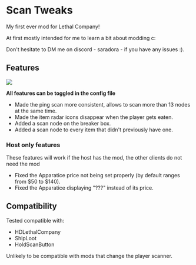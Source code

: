 # Scan Tweaks

My first ever mod for Lethal Company!

At first mostly intended for me to learn a bit about modding c:

Don't hesitate to DM me on discord - saradora - if you have any issues :).

## Features

![](https://i.imgur.com/qIXTM41.gif)

**All features can be toggled in the config file**

- Made the ping scan more consistent, allows to scan more than 13 nodes at the same time.
- Made the item radar icons disappear when the player gets eaten.
- Added a scan node on the breaker box.
- Added a scan node to every item that didn't previously have one.

### Host only features
These features will work if the host has the mod, the other clients do not need the mod

- Fixed the Apparatice price not being set properly (by default ranges from $50 to $140).
- Fixed the Apparatice displaying "???" instead of its price.

## Compatibility

Tested compatible with: 
- HDLethalCompany
- ShipLoot
- HoldScanButton

Unlikely to be compatible with mods that change the player scanner.
